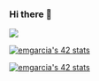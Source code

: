 ### Hi there 👋

<img src="https://github-readme-stats.vercel.app/api?username=mexil77&&show_icons=true&title_color=ffffff&icon_color=bb2acf&text_color=daf7dc&bg_color=151515">

[![emgarcia's 42 stats](https://badge42.vercel.app/api/v2/cl38xrnyv003109mjrh2zdgkx/stats?cursusId=21&coalitionId=64)](https://github.com/JaeSeoKim/badge42)

<a href="https://github.com/JaeSeoKim/badge42"><img src="https://badge42.vercel.app/api/v2/cl38xrnyv003109mjrh2zdgkx/stats?cursusId=21&coalitionId=64" alt="emgarcia's 42 stats" /></a>

